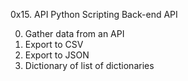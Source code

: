 0x15. API
Python
Scripting
Back-end
API

0. Gather data from an API
1. Export to CSV
2. Export to JSON
3. Dictionary of list of dictionaries

